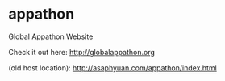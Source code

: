 appathon
========

Global Appathon Website

Check it out here:
http://globalappathon.org

(old host location):
http://asaphyuan.com/appathon/index.html
